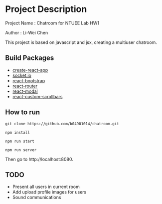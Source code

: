 # Project Description

Project Name : Chatroom for NTUEE Lab HW1

Author : Li-Wei Chen

This project is based on javascript and jsx, creating a multiuser chatroom.

## Build Packages

* [create-react-app](https://github.com/facebook/create-react-app)
* [socket.io](https://github.com/socketio/socket.io)
* [react-bootstrap](https://github.com/react-bootstrap/react-bootstrap)
* [react-router](https://github.com/ReactTraining/react-router)
* [react-modal](https://github.com/reactjs/react-modal)
* [react-custom-scrollbars](https://github.com/malte-wessel/react-custom-scrollbars)

## How to run

```
git clone https://github.com/b04901014/chatroom.git

npm install

npm run start

npm run server
```

Then go to http://localhost:8080.

## TODO

* Present all users in current room
* Add upload profile images for users
* Sound communications
